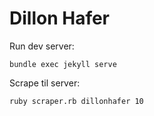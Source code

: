 # Dillon Hafer

Run dev server:

```
bundle exec jekyll serve
```

Scrape til server:

```
ruby scraper.rb dillonhafer 10
```